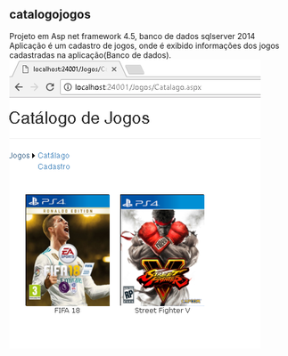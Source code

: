 ## catalogojogos 

Projeto em Asp net framework 4.5, banco de dados sqlserver 2014
Aplicação é um cadastro de jogos, onde é exibido informações dos jogos cadastradas na aplicação(Banco de dados).
![Projeto Logo](https://github.com/cristian-trucco/catalogojogos/blob/master/AmostraDoProjeto.png)
